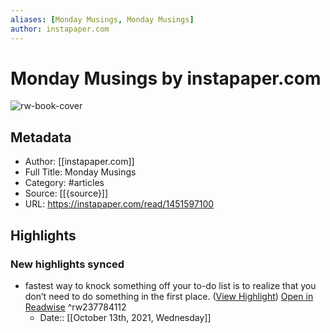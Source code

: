 ```yaml
---
aliases: [Monday Musings, Monday Musings]
author: instapaper.com
---
```

# Monday Musings by instapaper.com

![rw-book-cover](https://readwise-assets.s3.amazonaws.com/static/images/article1.be68295a7e40.png)

## Metadata
- Author: [[instapaper.com]]
- Full Title: Monday Musings
- Category: #articles
- Source: [[{source}]]
- URL: https://instapaper.com/read/1451597100

## Highlights
### New highlights synced
- fastest way to knock something off your to-do list is to realize that you don’t need to do something in the first place. ([View Highlight](https://instapaper.com/read/1451597100/17713805)) [Open in Readwise](https://readwise.io/open/237784112) ^rw237784112
    - Date:: [[October 13th, 2021, Wednesday]]

